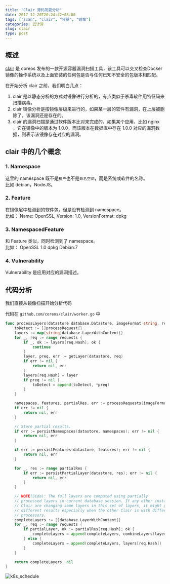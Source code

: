```yaml
---
title: "Clair 源码简要分析"
date: 2017-12-20T20:24:42+08:00
tags: ["scan", "clair", "容器", "镜像"]
categories: 云计算
slug: clair
type: post
---
```



## 概述
[clair](https://github.com/coreos/clair) 是 coreos 发布的一款开源容器漏洞扫描工具，该工具可以交叉检查Docker镜像的操作系统以及上面安装的任何包是否与任何已知不安全的包版本相匹配。

在开始分析 clair 之前，我们明白几点：  
1. clair 是以静态分析的方式对镜像进行分析的，有点类似于杀毒软件用特征码来扫描病毒。
2. clair 镜像分析是按镜像层级来进行的，如果某一层的软件有漏洞，在上层被删除了，该漏洞还是存在的。
3. clair 的漏洞扫描是通过软件版本比对来完成的，如果某个应用，比如 nginx ，它在镜像中的版本为 1.0.0，而该版本在数据库中存在 1.0.0 对应的漏洞数据，则表示该镜像存在对应的漏洞。

## clair 中的几个概念

### 1. Namespace
这里的 namespace 既不是`租户`也不是`命名空间`，而是系统或软件的名称。  
比如 debian，NodeJS。

### 2. Feature
在镜像层中检测到的软件包，但是没有检测到 namespace。  
比如： Name: OpenSSL, Version: 1.0, VersionFormat: dpkg

### 3. NamespacedFeature
和 Feature 类似，同时检测到了 namespace。  
比如： OpenSSL 1.0 dpkg Debian:7

### 4. Vulnerability
Vulnerability 是应用对应的漏洞描述。

## 代码分析
我们直接从镜像扫描开始分析代码

代码在 `github.com/coreos/clair/worker.go` 中

```go
func processLayers(datastore database.Datastore, imageFormat string, requests []LayerRequest) ([]database.LayerWithContent, error) {
	toDetect := []processRequest{}
	layers := map[string]database.LayerWithContent{}
	for _, req := range requests {
		if _, ok := layers[req.Hash]; ok {
			continue
		}
		layer, preq, err := getLayer(datastore, req)
		if err != nil {
			return nil, err
		}
		layers[req.Hash] = layer
		if preq != nil {
			toDetect = append(toDetect, *preq)
		}
	}

	namespaces, features, partialRes, err := processRequests(imageFormat, toDetect)
	if err != nil {
		return nil, err
	}

	// Store partial results.
	if err := persistNamespaces(datastore, namespaces); err != nil {
		return nil, err
	}

	if err := persistFeatures(datastore, features); err != nil {
		return nil, err
	}

	for _, res := range partialRes {
		if err := persistPartialLayer(datastore, res); err != nil {
			return nil, err
		}
	}

	// NOTE(Sida): The full layers are computed using partially
	// processed layers in current database session. If any other instances of
	// Clair are changing some layers in this set of layers, it might generate
	// different results especially when the other Clair is with different
	// processors.
	completeLayers := []database.LayerWithContent{}
	for _, req := range requests {
		if partialLayer, ok := partialRes[req.Hash]; ok {
			completeLayers = append(completeLayers, combineLayers(layers[req.Hash], partialLayer))
		} else {
			completeLayers = append(completeLayers, layers[req.Hash])
		}
	}

	return completeLayers, nil
}
```

![k8s_schedule](k8s_schedule.jpg)

